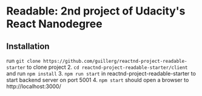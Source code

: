 # Readable: 2nd project of Udacity's React Nanodegree

## Installation

run `git clone https://github.com/guillerg/reactnd-project-readable-starter` to clone project
2. `cd reactnd-project-readable-starter/client` and run `npm install`
3. `npm run start` in reactnd-project-readable-starter to start backend server on port 5001
4. `npm start` should open a browser to http://localhost:3000/
